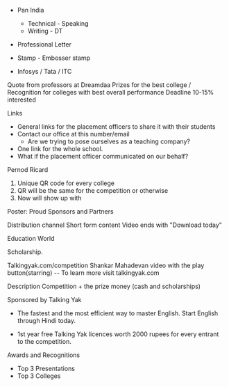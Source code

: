 * Pan India
	* Technical - Speaking
	* Writing - DT

* Professional Letter
* Stamp - Embosser stamp
* Infosys / Tata / ITC 

Quote from professors at Dreamdaa
Prizes for the best college / Recognition for colleges with best overall performance
Deadline
10-15% interested

Links
* General links for the placement officers to share it with their students
* Contact our office at this number/email
	* Are we trying to pose ourselves as a teaching company?
* One link for the whole school.
* What if the placement officer communicated on our behalf?

Pernod Ricard

1. Unique QR code for every college
2. QR will be the same for the competition or otherwise
3. Now will show up with 

Poster: Proud Sponsors and Partners

Distribution channel
Short form content
Video ends with "Download today"

Education World

Scholarship.

Talkingyak.com/competition 
Shankar Mahadevan video with the play button(starring) --  To learn more visit talkingyak.com

Description 
Competition  + the prize money (cash and scholarships)

Sponsored by Talking Yak
- The fastest and the most efficient way to master English. Start English through Hindi today.
* 1st year free Talking Yak licences worth 2000 rupees for every entrant to the competition. 

Awards and Recognitions 
* Top 3 Presentations
* Top 3 Colleges
